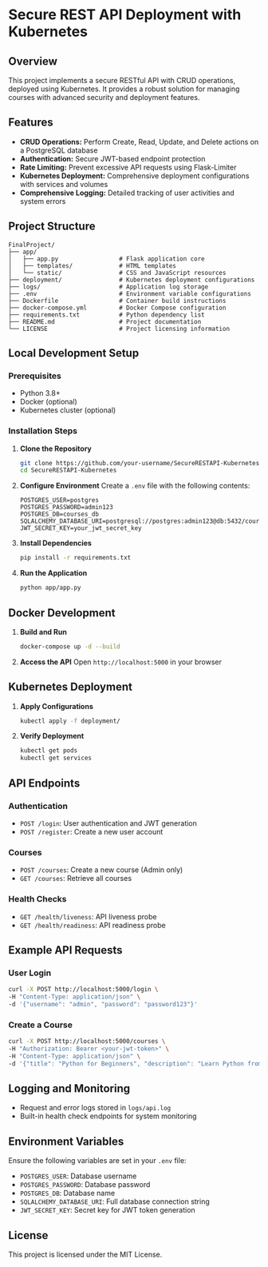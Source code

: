 # Secure REST API Deployment with Kubernetes

## Overview

This project implements a secure RESTful API with CRUD operations, deployed using Kubernetes. It provides a robust solution for managing courses with advanced security and deployment features.

## Features

- **CRUD Operations:** Perform Create, Read, Update, and Delete actions on a PostgreSQL database
- **Authentication:** Secure JWT-based endpoint protection
- **Rate Limiting:** Prevent excessive API requests using Flask-Limiter
- **Kubernetes Deployment:** Comprehensive deployment configurations with services and volumes
- **Comprehensive Logging:** Detailed tracking of user activities and system errors

## Project Structure

```
FinalProject/
├── app/
│   ├── app.py                 # Flask application core
│   ├── templates/             # HTML templates
│   └── static/                # CSS and JavaScript resources
├── deployment/                # Kubernetes deployment configurations
├── logs/                      # Application log storage
├── .env                       # Environment variable configurations
├── Dockerfile                 # Container build instructions
├── docker-compose.yml         # Docker Compose configuration
├── requirements.txt           # Python dependency list
├── README.md                  # Project documentation
└── LICENSE                    # Project licensing information
```

## Local Development Setup

### Prerequisites
- Python 3.8+
- Docker (optional)
- Kubernetes cluster (optional)

### Installation Steps

1. **Clone the Repository**
   ```bash
   git clone https://github.com/your-username/SecureRESTAPI-Kubernetes.git
   cd SecureRESTAPI-Kubernetes
   ```

2. **Configure Environment**
   Create a `.env` file with the following contents:
   ```env
   POSTGRES_USER=postgres
   POSTGRES_PASSWORD=admin123
   POSTGRES_DB=courses_db
   SQLALCHEMY_DATABASE_URI=postgresql://postgres:admin123@db:5432/courses_db
   JWT_SECRET_KEY=your_jwt_secret_key
   ```

3. **Install Dependencies**
   ```bash
   pip install -r requirements.txt
   ```

4. **Run the Application**
   ```bash
   python app/app.py
   ```

## Docker Development

1. **Build and Run**
   ```bash
   docker-compose up -d --build
   ```

2. **Access the API**
   Open `http://localhost:5000` in your browser

## Kubernetes Deployment

1. **Apply Configurations**
   ```bash
   kubectl apply -f deployment/
   ```

2. **Verify Deployment**
   ```bash
   kubectl get pods
   kubectl get services
   ```

## API Endpoints

### Authentication
- `POST /login`: User authentication and JWT generation
- `POST /register`: Create a new user account

### Courses
- `POST /courses`: Create a new course (Admin only)
- `GET /courses`: Retrieve all courses

### Health Checks
- `GET /health/liveness`: API liveness probe
- `GET /health/readiness`: API readiness probe

## Example API Requests

### User Login
```bash
curl -X POST http://localhost:5000/login \
-H "Content-Type: application/json" \
-d '{"username": "admin", "password": "password123"}'
```

### Create a Course
```bash
curl -X POST http://localhost:5000/courses \
-H "Authorization: Bearer <your-jwt-token>" \
-H "Content-Type: application/json" \
-d '{"title": "Python for Beginners", "description": "Learn Python from scratch."}'
```

## Logging and Monitoring

- Request and error logs stored in `logs/api.log`
- Built-in health check endpoints for system monitoring

## Environment Variables

Ensure the following variables are set in your `.env` file:
- `POSTGRES_USER`: Database username
- `POSTGRES_PASSWORD`: Database password
- `POSTGRES_DB`: Database name
- `SQLALCHEMY_DATABASE_URI`: Full database connection string
- `JWT_SECRET_KEY`: Secret key for JWT token generation

## License

This project is licensed under the MIT License.
